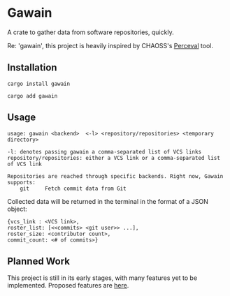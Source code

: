 # Gawain 
A crate to gather data from software repositories, quickly.

Re: 'gawain', this project is heavily inspired by CHAOSS's [Perceval](https://github.com/chaoss/grimoirelab-perceval) tool. 

## Installation
```
cargo install gawain

cargo add gawain
```
## Usage
```
usage: gawain <backend>  <-l> <repository/repositories> <temporary directory>

-l: denotes passing gawain a comma-separated list of VCS links
repository/repositories: either a VCS link or a comma-separated list of VCS link

Repositories are reached through specific backends. Right now, Gawain supports:
    git     Fetch commit data from Git
```
Collected data will be returned in the terminal in the format of a JSON object:
```
{vcs_link : <VCS link>,
roster_list: [<<commits> <git user>> ...],
roster_size: <contributor count>,
commit_count: <# of commits>}
```
## Planned Work 
This project is still in its early stages, with many features yet to be implemented. Proposed features are [here](https://github.com/mjgaughan/gawain/issues). 
